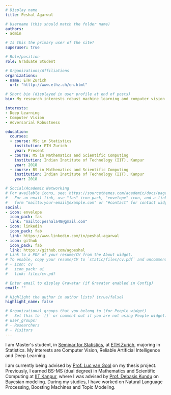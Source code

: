 ```yaml
---
# Display name
title: Peshal Agarwal

# Username (this should match the folder name)
authors:
- admin

# Is this the primary user of the site?
superuser: true

# Role/position
role: Graduate Student

# Organizations/Affiliations
organizations:
- name: ETH Zurich
  url: "htttp://www.ethz.ch/en.html"

# Short bio (displayed in user profile at end of posts)
bio: My research interests robust machine learning and computer vision.

interests:
- Deep Learning
- Computer Vision
- Adversarial Robustness

education:
  courses:
  - course: MSc in Statistics
    institution: ETH Zurich
    year: Present
  - course: MS in Mathematics and Scientific Computing
    institution: Indian Institute of Technology (IIT), Kanpur
    year: 2018
  - course: BS in Mathematics and Scientific Computing
    institution: Indian Institute of Technology (IIT), Kanpur
    year: 2018

# Social/Academic Networking
# For available icons, see: https://sourcethemes.com/academic/docs/page-builder/#icons
#   For an email link, use "fas" icon pack, "envelope" icon, and a link in the
#   form "mailto:your-email@example.com" or "#contact" for contact widget.
social:
- icon: envelope
  icon_pack: fas
  link: "mailto:peshala48@gmail.com"
- icon: linkedin
  icon_pack: fab
  link: https://www.linkedin.com/in/peshal-agarwal
- icon: github
  icon_pack: fab
  link: https://github.com/agpeshal
# Link to a PDF of your resume/CV from the About widget.
# To enable, copy your resume/CV to `static/files/cv.pdf` and uncomment the lines below.
# - icon: cv
#   icon_pack: ai
#   link: files/cv.pdf

# Enter email to display Gravatar (if Gravatar enabled in Config)
email: ""

# Highlight the author in author lists? (true/false)
highlight_name: false

# Organizational groups that you belong to (for People widget)
#   Set this to `[]` or comment out if you are not using People widget.
# user_groups:
# - Researchers
# - Visitors
---
```


I am Master's student, in [Seminar for Statistics](https://math.ethz.ch/sfs), at [ETH Zurich](http://www.ethz.ch/en.html), majoring in Statistics. My interests are Computer Vision, Reliable Artificial Intelligence and Deep Learning.

I am currently being advised by [Prof. Luc van Gool](https://ee.ethz.ch/the-department/faculty/professors/person-detail.OTAyMzM=.TGlzdC80MTEsMTA1ODA0MjU5.html) on my thesis project. Previously, I earned BS-MS (dual degree) in Mathematics and Scientific Computing at [IIT Kanpur](www.iitk.ac.in), where I was advised by [Prof. Debasis Kundu](https://scholar.google.co.in/citations?user=yq8z1rIAAAAJ&hl=en&oi=ao) on Bayesian modeling. During my studies, I have worked on Natural Language Processing, Boosting Machines and Topic Modeling.
